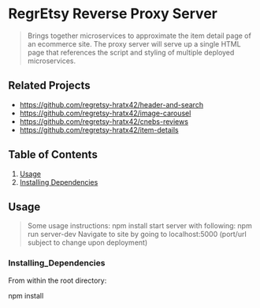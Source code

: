 # RegrEtsy Reverse Proxy Server
> Brings together microservices to approximate the item detail page of an ecommerce site. The proxy server will serve up a single HTML page that references the script and styling of multiple deployed microservices.

## Related Projects 

  - https://github.com/regretsy-hratx42/header-and-search
  - https://github.com/regretsy-hratx42/image-carousel
  - https://github.com/regretsy-hratx42/cnebs-reviews
  - https://github.com/regretsy-hratx42/item-details

## Table of Contents

1. [Usage](#Usage)
1. [Installing Dependencies](#Installing_Dependencies)

## Usage

> Some usage instructions:
> npm install
> start server with following: npm run server-dev
> Navigate to site by going to localhost:5000 (port/url subject to change upon deployment)

### Installing_Dependencies

From within the root directory:

npm install


